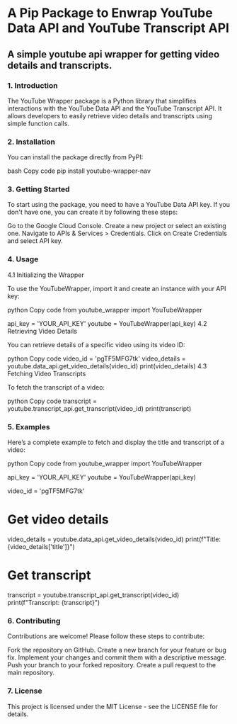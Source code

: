 # A Pip Package to Enwrap YouTube Data API and YouTube Transcript API

## A simple youtube api wrapper for getting video details and transcripts.

### 1. Introduction
The YouTube Wrapper package is a Python library that simplifies interactions with the YouTube Data API and the YouTube Transcript API. It allows developers to easily retrieve video details and transcripts using simple function calls.

### 2. Installation
You can install the package directly from PyPI:

bash
Copy code
pip install youtube-wrapper-nav
### 3. Getting Started
To start using the package, you need to have a YouTube Data API key. If you don't have one, you can create it by following these steps:

Go to the Google Cloud Console.
Create a new project or select an existing one.
Navigate to APIs & Services > Credentials.
Click on Create Credentials and select API key.
### 4. Usage
4.1 Initializing the Wrapper

To use the YouTubeWrapper, import it and create an instance with your API key:

python
Copy code
from youtube_wrapper import YouTubeWrapper

api_key = 'YOUR_API_KEY'
youtube = YouTubeWrapper(api_key)
4.2 Retrieving Video Details

You can retrieve details of a specific video using its video ID:

python
Copy code
video_id = 'pgTF5MFG7tk'
video_details = youtube.data_api.get_video_details(video_id)
print(video_details)
4.3 Fetching Video Transcripts

To fetch the transcript of a video:

python
Copy code
transcript = youtube.transcript_api.get_transcript(video_id)
print(transcript)
### 5. Examples
Here’s a complete example to fetch and display the title and transcript of a video:

python
Copy code
from youtube_wrapper import YouTubeWrapper

api_key = 'YOUR_API_KEY'
youtube = YouTubeWrapper(api_key)

video_id = 'pgTF5MFG7tk'

# Get video details
video_details = youtube.data_api.get_video_details(video_id)
print(f"Title: {video_details['title']}")

# Get transcript
transcript = youtube.transcript_api.get_transcript(video_id)
print(f"Transcript: {transcript}")
### 6. Contributing
Contributions are welcome! Please follow these steps to contribute:

Fork the repository on GitHub.
Create a new branch for your feature or bug fix.
Implement your changes and commit them with a descriptive message.
Push your branch to your forked repository.
Create a pull request to the main repository.
### 7. License
This project is licensed under the MIT License - see the LICENSE file for details.
